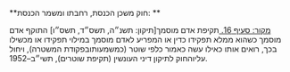 **חוק משכן הכנסת, רחבתו ומשמר הכנסת: **

[מקור: סעיף 16. ](https://he.wikisource.org/wiki/חוק_משכן_הכנסת,_רחבתו_ומשמר_הכנסת#סעיף_16)
תקיפת אדם מוסמך[תיקון: תשנ״ה, תשס״ד, תשס״ו]
התוקף אדם מוסמך כשהוא ממלא תפקידו כדין או המפריע לאדם מוסמך במילוי תפקידו או מכשילו בכך, רואים אותו כאילו עשה כאמור כלפי שוטר (כמשמעותובפקודת המשטרה), ויחול עליוהחוק לתיקון דיני העונשין (תקיפת שוטרים), תשי״ב–1952.